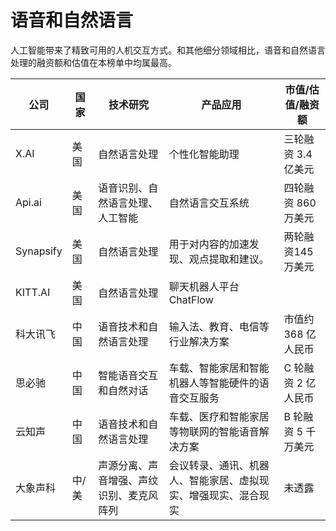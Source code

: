 # 语音和自然语言

人工智能带来了精致可用的人机交互方式。和其他细分领域相比，语音和自然语言处理的融资额和估值在本榜单中均属最高。

公司|国家|技术研究|产品应用|市值/估值/融资额
---|---|---|---|---
X.AI|美国|自然语言处理|个性化智能助理|三轮融资 3.4 亿美元
Api.ai|美国|语音识别、自然语言处理、人工智能|自然语言交互系统|四轮融资 860 万美元
Synapsify|美国|自然语言处理|用于对内容的加速发现、观点提取和建议。|两轮融资145万美元
KITT.AI|美国|自然语言处理|聊天机器人平台ChatFlow|
科大讯飞|中国|语音技术和自然语言处理|输入法、教育、电信等行业解决方案|市值约 368 亿人民币
思必驰|中国|智能语音交互和自然对话|车载、智能家居和智能机器人等智能硬件的语音交互服务|C 轮融资 2 亿人民币
云知声|中国|语音技术和自然语言处理|车载、医疗和智能家居等物联网的智能语音解决方案|B 轮融资 5 千万美元
大象声科|中/美|声源分离、声音增强、声纹识别、麦克风阵列|会议转录、通讯、机器人、智能家居、虚拟现实、增强现实、混合现实|未透露
